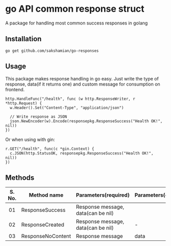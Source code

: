 # go API common response struct

A package for handling most common success responses in golang

## Installation

```
go get github.com/sakshamian/go-responses   
```

## Usage

This package makes response handling in go easy. Just write the type of response, data(if it returns one) and custom message for consumption on frontend.
```
http.HandleFunc("/health", func (w http.ResponseWriter, r *http.Request) {
  w.Header().Set("Content-Type", "application/json")

  // Write response as JSON
  json.NewEncoder(w).Encode(responsepkg.ResponseSuccess("Health OK!", nil))
})
```

Or when using with gin:
```
r.GET("/health", func(c *gin.Context) {
  c.JSON(http.StatusOK, responsepkg.ResponseSuccess("Health OK!", nil))
})
```

## Methods

| S. No. | Method name                     | Parameters(required)      | Parameters(optional)
| :-:    | ------------------------------- | ------------------------- | --------------------|
| 01     | ResponseSuccess                 | Response message, data(can be nil) |                     |
| 02     | ResponseCreated                 | Response message, data(can be nil) |        -            |
| 03     | ResponseNoContent               | Response message          |       data          |
